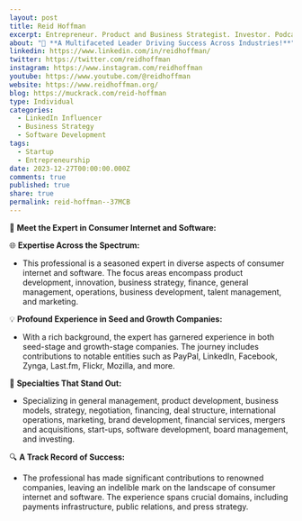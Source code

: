 ```yaml
---
layout: post
title: Reid Hoffman
excerpt: Entrepreneur. Product and Business Strategist. Investor. Podcaster. Author.&newline;
about: "💼 **A Multifaceted Leader Driving Success Across Industries!**"
linkedin: https://www.linkedin.com/in/reidhoffman/
twitter: https://twitter.com/reidhoffman
instagram: https://www.instagram.com/reidhoffman
youtube: https://www.youtube.com/@reidhoffman
website: https://www.reidhoffman.org/
blog: https://muckrack.com/reid-hoffman
type: Individual
categories:
  - LinkedIn Influencer
  - Business Strategy
  - Software Development
tags:
  - Startup
  - Entrepreneurship
date: 2023-12-27T00:00:00.000Z
comments: true
published: true
share: true
permalink: reid-hoffman--37MCB
---
```

🚀 **Meet the Expert in Consumer Internet and Software:**

🌐 **Expertise Across the Spectrum:**
- This professional is a seasoned expert in diverse aspects of consumer internet and software. The focus areas encompass product development, innovation, business strategy, finance, general management, operations, business development, talent management, and marketing.

💡 **Profound Experience in Seed and Growth Companies:**
- With a rich background, the expert has garnered experience in both seed-stage and growth-stage companies. The journey includes contributions to notable entities such as PayPal, LinkedIn, Facebook, Zynga, Last.fm, Flickr, Mozilla, and more.

🌟 **Specialties That Stand Out:**
- Specializing in general management, product development, business models, strategy, negotiation, financing, deal structure, international operations, marketing, brand development, financial services, mergers and acquisitions, start-ups, software development, board management, and investing.

🔍 **A Track Record of Success:**
- The professional has made significant contributions to renowned companies, leaving an indelible mark on the landscape of consumer internet and software. The experience spans crucial domains, including payments infrastructure, public relations, and press strategy.


